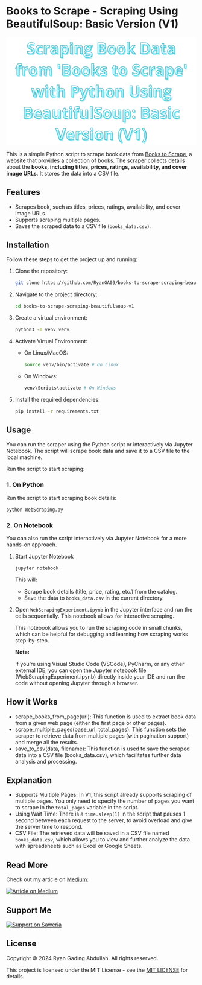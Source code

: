 # Books to Scrape - Scraping Using BeautifulSoup: Basic Version (V1)

<div align="center">
   <img src="images/titles-picture-logo.png" alt="Scraping Book Data from Books to Scrape">
</div>

This is a simple Python script to scrape book data from [Books to Scrape](https://books.toscrape.com/), a website that provides a collection of books. The scraper collects details about the **books, including titles, prices, ratings, availability, and cover image URLs**. It stores the data into a CSV file.

## Features

- Scrapes book, such as titles, prices, ratings, availability, and cover image URLs.
- Supports scraping multiple pages.
- Saves the scraped data to a CSV file (`books_data.csv`).

## Installation

Follow these steps to get the project up and running:

1. Clone the repository:

   ```bash
   git clone https://github.com/RyanGA09/books-to-scrape-scraping-beautifulsoup-v1.git
   ```

2. Navigate to the project directory:

   ```bash
   cd books-to-scrape-scraping-beautifulsoup-v1
   ```

3. Create a virtual environment:

   ```bash
   python3 -m venv venv
   ```

4. Activate Virtual Environment:

   - On Linux/MacOS:

     ```bash
     source venv/bin/activate # On Linux
     ```

   - On Windows:

     ```bash
     venv\Scripts\activate # On Windows
     ```

5. Install the required dependencies:

   ```bash
   pip install -r requirements.txt
   ```

## Usage

You can run the scraper using the Python script or interactively via Jupyter Notebook. The script will scrape book data and save it to a CSV file to the local machine.

Run the script to start scraping:

### 1. On Python

Run the script to start scraping book details:

```bash
python WebScraping.py
```

### 2. On Notebook

You can also run the script interactively via Jupyter Notebook for a more hands-on approach.

1. Start Jupyter Notebook

   ```bash
   jupyter notebook
   ```

   This will:

   - Scrape book details (title, price, rating, etc.) from the catalog.
   - Save the data to `books_data.csv` in the current directory.

2. Open `WebScrapingExperiment.ipynb` in the Jupyter interface and run the cells sequentially. This notebook allows for interactive scraping.

   This notebook allows you to run the scraping code in small chunks, which can be helpful for debugging and learning how scraping works step-by-step.

   **Note:**

   If you’re using Visual Studio Code (VSCode), PyCharm, or any other external IDE, you can open the Jupyter notebook file (WebScrapingExperiment.ipynb) directly inside your IDE and run the code without opening Jupyter through a browser.

## How it Works

- scrape_books_from_page(url): This function is used to extract book data from a given web page (either the first page or other pages).
- scrape_multiple_pages(base_url, total_pages): This function sets the scraper to retrieve data from multiple pages (with pagination support) and merge all the results.
- save_to_csv(data, filename): This function is used to save the scraped data into a CSV file (books_data.csv), which facilitates further data analysis and processing.

## Explanation

- Supports Multiple Pages: In V1, this script already supports scraping of multiple pages. You only need to specify the number of pages you want to scrape in the `total_pages` variable in the script.
- Using Wait Time: There is a `time.sleep(1)` in the script that pauses 1 second between each request to the server, to avoid overload and give the server time to respond.
- CSV File: The retrieved data will be saved in a CSV file named `books_data.csv`, which allows you to view and further analyze the data with spreadsheets such as Excel or Google Sheets.

## Read More

Check out my article on [Medium](https://medium.com/@ryangadingabdullah/):

<a href="https://medium.com/@ryangadingabdullah/scraping-book-data-from-books-to-scrape-with-python-using-beautifulsoup-basic-version-v1-29eb974a2384" target="blank">
    <img src="https://img.shields.io/badge/Medium-Article-000000?logo=medium&style=for-the-badge" alt="Article on Medium" />
</a>

## Support Me

<a href="https://saweria.co/RyanGA09" target="_blank">
   <img src="https://img.shields.io/badge/Saweria-Support-orange?logo=saweria&style=for-the-badge" alt="Support on Saweria" />
</a>

## License

Copyright &copy; 2024 Ryan Gading Abdullah. All rights reserved.

This project is licensed under the MIT License - see the [MIT LICENSE](LICENSE) for details.
